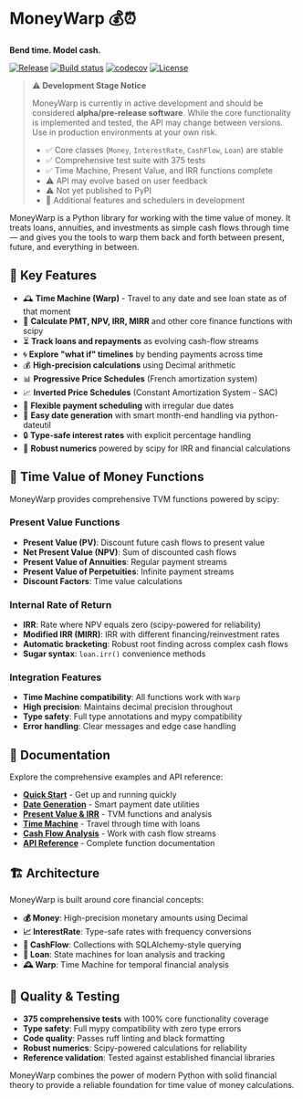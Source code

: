 # MoneyWarp 💰⏰

**Bend time. Model cash.**

[![Release](https://img.shields.io/github/v/release/tomas_correa/money-warp)](https://img.shields.io/github/v/release/tomas_correa/money-warp)
[![Build status](https://img.shields.io/github/actions/workflow/status/tomas_correa/money-warp/main.yml?branch=main)](https://github.com/tomas_correa/money-warp/actions/workflows/main.yml?query=branch%3Amain)
[![codecov](https://codecov.io/gh/tomas_correa/money-warp/branch/main/graph/badge.svg)](https://codecov.io/gh/tomas_correa/money-warp)
[![License](https://img.shields.io/github/license/tomas_correa/money-warp)](https://img.shields.io/github/license/tomas_correa/money-warp)

> **⚠️ Development Stage Notice**
> 
> MoneyWarp is currently in active development and should be considered **alpha/pre-release software**. While the core functionality is implemented and tested, the API may change between versions. Use in production environments at your own risk.
>
> - ✅ Core classes (`Money`, `InterestRate`, `CashFlow`, `Loan`) are stable
> - ✅ Comprehensive test suite with 375 tests
> - ✅ Time Machine, Present Value, and IRR functions complete
> - ⚠️ API may evolve based on user feedback
> - ⚠️ Not yet published to PyPI
> - 🚧 Additional features and schedulers in development

MoneyWarp is a Python library for working with the time value of money. It treats loans, annuities, and investments as simple cash flows through time — and gives you the tools to warp them back and forth between present, future, and everything in between.

## 🚀 Key Features

- 🕰️ **Time Machine (Warp)** - Travel to any date and see loan state as of that moment
- 🔢 **Calculate PMT, NPV, IRR, MIRR** and other core finance functions with scipy
- ⏳ **Track loans and repayments** as evolving cash-flow streams  
- 🌀 **Explore "what if" timelines** by bending payments across time
- 💰 **High-precision calculations** using Decimal arithmetic
- 📊 **Progressive Price Schedules** (French amortization system)
- 📈 **Inverted Price Schedules** (Constant Amortization System - SAC)
- 🎯 **Flexible payment scheduling** with irregular due dates
- 📅 **Easy date generation** with smart month-end handling via python-dateutil
- 🔒 **Type-safe interest rates** with explicit percentage handling
- 🧮 **Robust numerics** powered by scipy for IRR and financial calculations

## 🧮 Time Value of Money Functions

MoneyWarp provides comprehensive TVM functions powered by scipy:

### Present Value Functions
- **Present Value (PV)**: Discount future cash flows to present value
- **Net Present Value (NPV)**: Sum of discounted cash flows
- **Present Value of Annuities**: Regular payment streams
- **Present Value of Perpetuities**: Infinite payment streams
- **Discount Factors**: Time value calculations

### Internal Rate of Return
- **IRR**: Rate where NPV equals zero (scipy-powered for reliability)
- **Modified IRR (MIRR)**: IRR with different financing/reinvestment rates
- **Automatic bracketing**: Robust root finding across complex cash flows
- **Sugar syntax**: `loan.irr()` convenience methods

### Integration Features
- **Time Machine compatibility**: All functions work with `Warp`
- **High precision**: Maintains decimal precision throughout
- **Type safety**: Full type annotations and mypy compatibility
- **Error handling**: Clear messages and edge case handling

## 📖 Documentation

Explore the comprehensive examples and API reference:

- **[Quick Start](examples/quickstart.md)** - Get up and running quickly
- **[Date Generation](examples/date_generation.md)** - Smart payment date utilities
- **[Present Value & IRR](examples/present_value_irr.md)** - TVM functions and analysis
- **[Time Machine](examples/time_machine.md)** - Travel through time with loans
- **[Cash Flow Analysis](examples/cash_flow.md)** - Work with cash flow streams
- **[API Reference](modules.md)** - Complete function documentation

## 🏗️ Architecture

MoneyWarp is built around core financial concepts:

- **💰 Money**: High-precision monetary amounts using Decimal
- **📈 InterestRate**: Type-safe rates with frequency conversions  
- **💸 CashFlow**: Collections with SQLAlchemy-style querying
- **🏦 Loan**: State machines for loan analysis and tracking
- **🕰️ Warp**: Time Machine for temporal financial analysis

## 🧪 Quality & Testing

- **375 comprehensive tests** with 100% core functionality coverage
- **Type safety**: Full mypy compatibility with zero type errors
- **Code quality**: Passes ruff linting and black formatting
- **Robust numerics**: Scipy-powered calculations for reliability
- **Reference validation**: Tested against established financial libraries

MoneyWarp combines the power of modern Python with solid financial theory to provide a reliable foundation for time value of money calculations.